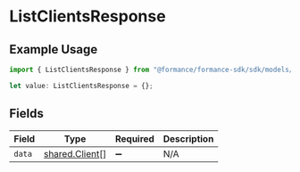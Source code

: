 # ListClientsResponse

## Example Usage

```typescript
import { ListClientsResponse } from "@formance/formance-sdk/sdk/models/shared";

let value: ListClientsResponse = {};
```

## Fields

| Field                                                   | Type                                                    | Required                                                | Description                                             |
| ------------------------------------------------------- | ------------------------------------------------------- | ------------------------------------------------------- | ------------------------------------------------------- |
| `data`                                                  | [shared.Client](../../../sdk/models/shared/client.md)[] | :heavy_minus_sign:                                      | N/A                                                     |